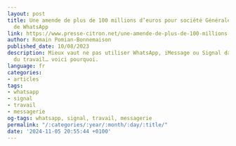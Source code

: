 ```yaml
---
layout: post
title: Une amende de plus de 100 millions d’euros pour société Générale et BNP à cause…
  de WhatsApp
link: https://www.presse-citron.net/une-amende-de-plus-de-100-millions-deuros-pour-societe-generale-et-bnp-a-cause-de-whatsapp
author: Romain Pomian-Bonnemaison
published_date: 10/08/2023
description: Mieux vaut ne pas utiliser WhatsApp, iMessage ou Signal dans le cadre
  du travail… voici pourquoi.
language: fr
categories:
- articles
tags:
- whatsapp
- signal
- travail
- messagerie
og-tags: whatsapp, signal, travail, messagerie
permalink: "/:categories/:year/:month/:day/:title/"
date: '2024-11-05 20:55:44 +0100'
---
```

